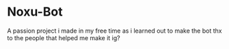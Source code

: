 # Noxu-Bot
A passion project 
i made in my free time as i learned out to make the bot 
thx to the people that helped me make it ig?
